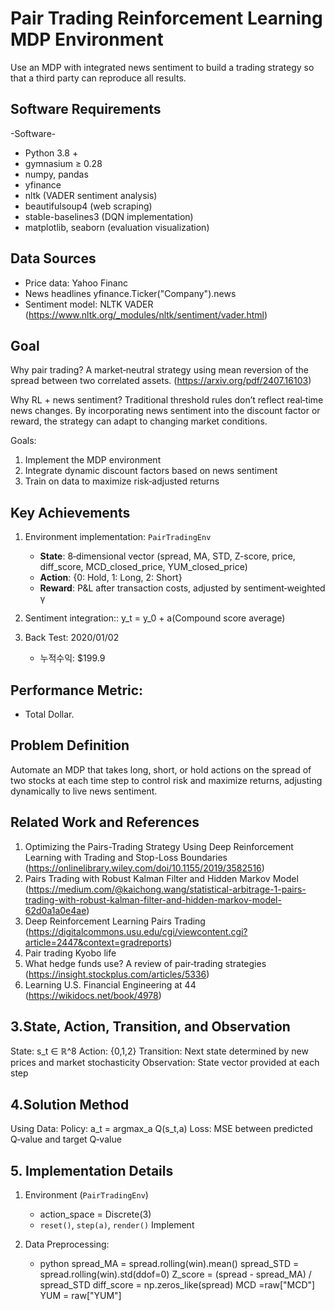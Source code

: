 # Pair Trading Reinforcement Learning MDP Environment
Use an MDP with integrated news sentiment to build a trading strategy so that a third party can reproduce all results.

## Software Requirements

-Software-
 - Python 3.8 +  
  - gymnasium ≥ 0.28  
  - numpy, pandas  
  - yfinance
  - nltk (VADER sentiment analysis)  
  - beautifulsoup4 (web scraping)  
  - stable-baselines3 (DQN implementation)  
  - matplotlib, seaborn (evaluation visualization)

## Data Sources
- Price data: Yahoo Financ
- News headlines yfinance.Ticker("Company").news
- Sentiment model: NLTK VADER (https://www.nltk.org/_modules/nltk/sentiment/vader.html)

## Goal
Why pair trading?
 A market‑neutral strategy using mean reversion of the spread between two correlated assets. (https://arxiv.org/pdf/2407.16103)
 
Why RL + news sentiment?
 Traditional threshold rules don’t reflect real‑time news changes. By incorporating news sentiment into the discount factor or reward, the strategy can adapt to changing market conditions.

Goals:
 1.  Implement the MDP environment
 2.  Integrate dynamic discount factors based on news sentiment
 3.  Train on data to maximize risk‑adjusted returns
  
## Key Achievements
1. Environment implementation: `PairTradingEnv`  
   - **State**: 8‑dimensional vector (spread, MA, STD, Z-score, price, diff_score, MCD_closed_price, YUM_closed_price)  
   - **Action**: {0: Hold, 1: Long, 2: Short}  
   - **Reward**: P&L after transaction costs, adjusted by sentiment‑weighted γ
  
2. Sentiment integration::
   y_t = y_0 + a(Compound score average)
   
4. Back Test: 2020/01/02
   - 누적수익: $199.9

## Performance Metric:
  - Total Dollar.

## Problem Definition
Automate an MDP that takes long, short, or hold actions on the spread of two stocks at each time step to control risk and maximize returns, adjusting dynamically to live news sentiment.

## Related Work and References
 1. Optimizing the Pairs-Trading Strategy Using Deep Reinforcement Learning with Trading and Stop-Loss Boundaries (https://onlinelibrary.wiley.com/doi/10.1155/2019/3582516)
 2. Pairs Trading with Robust Kalman Filter and Hidden Markov Model (https://medium.com/@kaichong.wang/statistical-arbitrage-1-pairs-trading-with-robust-kalman-filter-and-hidden-markov-model-62d0a1a0e4ae)
 3. Deep Reinforcement Learning Pairs Trading  (https://digitalcommons.usu.edu/cgi/viewcontent.cgi?article=2447&context=gradreports)
 4. Pair trading Kyobo life
 5. What hedge funds use? A review of pair‑trading strategies (https://insight.stockplus.com/articles/5336)
 6. Learning U.S. Financial Engineering at 44 (https://wikidocs.net/book/4978)

## 3.State, Action, Transition, and Observation
State: s_t ∈ ℝ^8
Action: {0,1,2}
Transition:  Next state determined by new prices and market stochasticity
Observation: State vector provided at each step

## 4.Solution Method

 Using Data:
 Policy: a_t = argmax_a Q(s_t,a)
 Loss: MSE between predicted Q‑value and target Q‑value


## 5. Implementation Details
 1. Environment (`PairTradingEnv`)
    - action_space = Discrete(3)
    - `reset()`, `step(a)`, `render()` Implement
      
 2. Data Preprocessing:
    - python
  spread_MA = spread.rolling(win).mean()
  spread_STD = spread.rolling(win).std(ddof=0)
  Z_score = (spread - spread_MA) / spread_STD
  diff_score =  np.zeros_like(spread)
  MCD =raw["MCD"]
  YUM = raw["YUM"]
